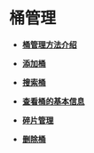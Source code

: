 # 桶管理<a name="zh-cn_topic_0045829124"></a>

-   **[桶管理方法介绍](桶管理方法介绍.md)**  

-   **[添加桶](添加桶.md)**  

-   **[搜索桶](搜索桶.md)**  

-   **[查看桶的基本信息](查看桶的基本信息.md)**  

-   **[碎片管理](碎片管理.md)**  

-   **[删除桶](删除桶.md)**  


